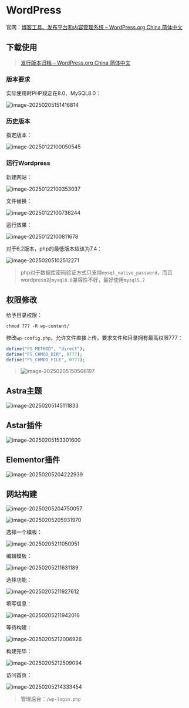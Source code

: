 # WordPress

官网：[博客工具、发布平台和内容管理系统 – WordPress.org China 简体中文](https://cn.wordpress.org/)

## 下载使用

> [发行版本归档 – WordPress.org China 简体中文](https://cn.wordpress.org/download/releases/#branch-62)

### 版本要求

实际使用时PHP规定在8.0、MySQL8.0：

![image-20250205151416814](img/WordPress/image-20250205151416814.png)

### 历史版本

指定版本：

![image-20250122100050545](img/WordPress/image-20250122100050545.png)

### 运行Wordpress

新建网站：

![image-20250122100353037](img/WordPress/image-20250122100353037.png)

文件替换：

![image-20250122100736244](img/WordPress/image-20250122100736244.png)

运行效果：

![image-20250122100811678](img/WordPress/image-20250122100811678.png)

对于6.2版本，php的最低版本应该为7.4：

![image-20250205102512271](img/WordPress/image-20250205102512271.png)

> php对于数据库密码验证方式只支持`mysql_native_password`，而且wordpress对`mysql8.0`兼容性不好，最好使用`mysql5.7`

## 权限修改

给予目录权限：

```
chmod 777 -R wp-content/
```

修改`wp-config.php`，允许文件直接上传，要求文件和目录拥有最高权限777：

```php
define("FS_METHOD", "direct");  
define("FS_CHMOD_DIR", 0777);  
define("FS_CHMOD_FILE", 0777); 
```

> ![image-20250205150506197](img/WordPress/image-20250205150506197.png)

## Astra主题

![image-20250205145111833](img/WordPress/image-20250205145111833.png)

## Astar插件

![image-20250205153301600](img/WordPress/image-20250205153301600.png)

## Elementor插件

![image-20250205204222939](img/WordPress/image-20250205204222939.png)

## 网站构建

![image-20250205204750057](img/WordPress/image-20250205204750057.png)

![image-20250205205931970](img/WordPress/image-20250205205931970.png)

选择一个模板：

![image-20250205211050951](img/WordPress/image-20250205211050951.png)

编辑模板：

![image-20250205211631189](img/WordPress/image-20250205211631189.png)

选择功能：

![image-20250205211927612](img/WordPress/image-20250205211927612.png)

填写信息：

![image-20250205211942016](img/WordPress/image-20250205211942016.png)

等待构建：

![image-20250205212006926](img/WordPress/image-20250205212006926.png)

构建完毕：

![image-20250205212509094](img/WordPress/image-20250205212509094.png)

访问首页：

![image-20250205214333454](img/WordPress/image-20250205214333454.png)

> 管理后台：`/wp-login.php`